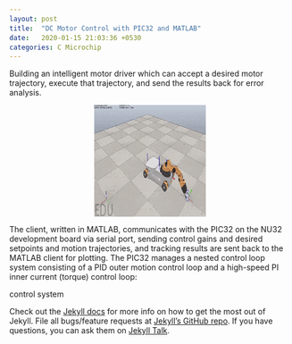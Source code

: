 ```yaml
---
layout: post
title:  "DC Motor Control with PIC32 and MATLAB"
date:   2020-01-15 21:03:36 +0530
categories: C Microchip
---
```

Building an intelligent motor driver which can accept a desired motor trajectory, execute that trajectory, and send the results back for error analysis.
<p align="center">
  <img src="/assets/featured.gif" alt="path" align="center" style="height: 200px; width:200px;"/>
</p>

The client, written in MATLAB, communicates with the PIC32 on the NU32 development board via serial port, sending control gains and desired setpoints and motion trajectories, and tracking results are sent back to the MATLAB client for plotting. The PIC32 manages a nested control loop system consisting of a PID outer motion control loop and a high-speed PI inner current (torque) control loop:

control system

Check out the [Jekyll docs][jekyll-docs] for more info on how to get the most out of Jekyll. File all bugs/feature requests at [Jekyll’s GitHub repo][jekyll-gh]. If you have questions, you can ask them on [Jekyll Talk][jekyll-talk].

[jekyll-docs]: https://jekyllrb.com/docs/home
[jekyll-gh]:   https://github.com/jekyll/jekyll
[jekyll-talk]: https://talk.jekyllrb.com/
